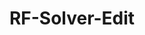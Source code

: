 ---
title: RF-Solver-Edit
emoji: 🪄
colorFrom: purple
colorTo: red
sdk: gradio
sdk_version: 5.0.1
app_file: app.py
pinned: false
license: other
license_name: flux-1-dev-non-commercial-license
license_link: LICENSE.md
short_description: High Quality Inversion and Editing of FLUX and OpenSora.
---